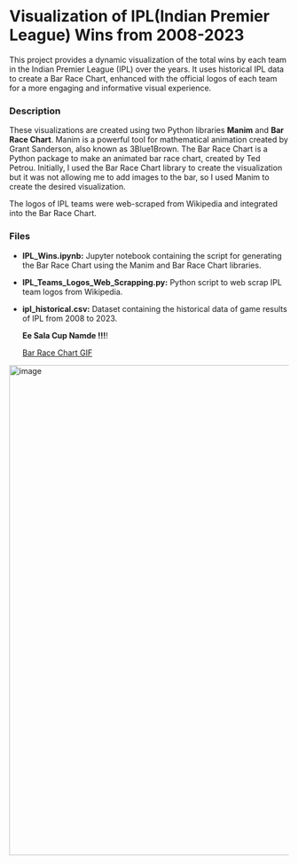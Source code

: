 # Visualization of IPL(Indian Premier League) Wins from 2008-2023
This project provides a dynamic visualization of the total wins by each team in the Indian Premier League (IPL) over the years. It uses historical IPL data to create a Bar Race Chart, enhanced with the official logos of each team for a more engaging and informative visual experience.

### Description
These visualizations are created using two Python libraries **Manim** and **Bar Race Chart**. Manim is a powerful tool for mathematical animation created by Grant Sanderson, also known as 3Blue1Brown. The Bar Race Chart is a Python package to make an animated bar race chart, created by Ted Petrou. Initially, I used the Bar Race Chart library to create the visualization but it was not allowing me to add images to the bar, so I used Manim to create the desired visualization.

The logos of IPL teams were web-scraped from Wikipedia and integrated into the Bar Race Chart.

### Files
- **IPL_Wins.ipynb:** Jupyter notebook containing the script for generating the Bar Race Chart using the Manim and Bar Race Chart libraries.
- **IPL_Teams_Logos_Web_Scrapping.py:** Python script to web scrap IPL team logos from Wikipedia.
- **ipl_historical.csv:** Dataset containing the historical data of game results of IPL from 2008 to 2023.


  **Ee Sala Cup Namde !!!**!

  [Bar Race Chart GIF](https://github.com/user-attachments/assets/d7ace920-0697-47a3-8742-0994aced2c88)

  
<img width="885" alt="image" src="https://github.com/user-attachments/assets/886ac6e1-c13f-4cce-a328-a9861cafc85a">


